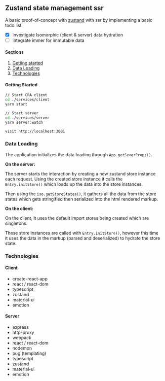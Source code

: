 ## Zustand state management ssr

A basic proof-of-concept with [zustand](https://github.com/pmndrs/zustand/) with ssr by implementing a basic todo list.

- [x] Investigate Isomorphic (client & server) data hydration
- [ ] Integrate immer for immutable data 

#### Sections

1. [Getting started](#getting-started)
2. [Data Loading](#data-loading)
3. [Technologies](#technologies)


#### Getting Started 

```sh
// Start CRA client
cd ./services/client
yarn start

// Start server 
cd ./services/server
yarn server:watch

visit http://localhost:3001
```

### Data Loading

The application initializes the data loading through `App.getSeverProps()`.

**On the server:**

The server starts the interaction by creating a new zustand store instance each request.
Using the created store instance it calls the `Entry.initStore()` which loads up the data into the store instances.

Then using the `iso.getStoreStates()`, it gathers all the data from the store states which gets stringified then serialized into the html rendered markup.

**On the client:**

On the client, It uses the default import stores being created which are singletons.

These store instances are called with `Entry.initStore()`, however this time it uses the data in the markup (parsed and deserialized) to hydrate the store state.


### Technologies

#### Client
- create-react-app 
- react / react-dom 
- typescript
- zustand
- material-ui
- emotion

#### Server 
- express
- http-proxy
- webpack
- react / react-dom 
- nodemon
- pug (templating)
- typescript
- zustand
- material-ui
- emotion
